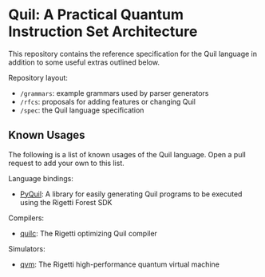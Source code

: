 # Quil: A Practical Quantum Instruction Set Architecture

This repository contains the reference specification for the Quil language in
addition to some useful extras outlined below.

Repository layout:
- `/grammars`: example grammars used by parser generators
- `/rfcs`: proposals for adding features or changing Quil
- `/spec`: the Quil language specification

## Known Usages

The following is a list of known usages of the Quil language. Open a pull
request to add your own to this list.

Language bindings:
- [PyQuil](https://github.com/rigetti/pyquil): A library for easily generating
Quil programs to be executed using the Rigetti Forest SDK

Compilers:
- [quilc](https://github.com/rigetti/quilc): The Rigetti optimizing Quil
compiler

Simulators:
- [qvm](https://github.com/rigetti/qvm): The Rigetti high-performance quantum
virtual machine
